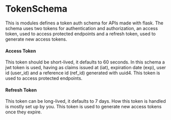 # TokenSchema

This is modules defines a token auth schema for APIs made with flask.
The schema uses two tokens for authentication and authorization, an access
token, used to access protected endpoints and a refresh token, used
to generate new access tokens.

#### Access Token

This token should be short-lived, it defaults to 60 seconds. In this schema
a jwt token is used, having as claims issued at (iat), expiration date (exp),
user id (user_id) and a reference id (ref_id) generated with uuid4. This token
is used to access protected endpoints.

#### Refresh Token

This token can be long-lived, it defaults to 7 days. How this token is handled
is mostly set up by you. This token is used to generate new access tokens
once they expire.
